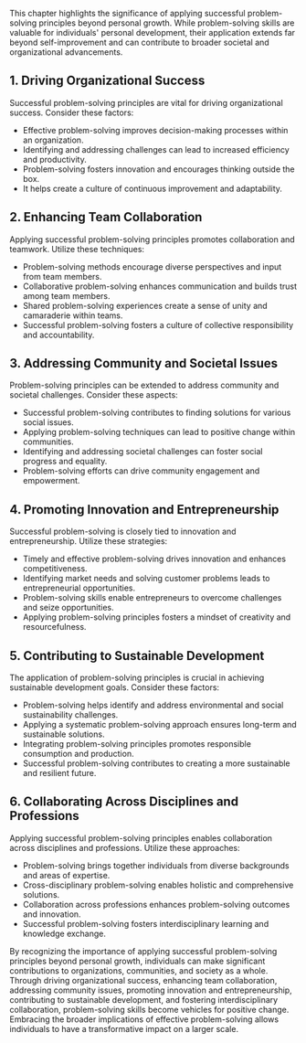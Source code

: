 
This chapter highlights the significance of applying successful problem-solving principles beyond personal growth. While problem-solving skills are valuable for individuals' personal development, their application extends far beyond self-improvement and can contribute to broader societal and organizational advancements.

**1. Driving Organizational Success**
-------------------------------------

Successful problem-solving principles are vital for driving organizational success. Consider these factors:

* Effective problem-solving improves decision-making processes within an organization.
* Identifying and addressing challenges can lead to increased efficiency and productivity.
* Problem-solving fosters innovation and encourages thinking outside the box.
* It helps create a culture of continuous improvement and adaptability.

**2. Enhancing Team Collaboration**
-----------------------------------

Applying successful problem-solving principles promotes collaboration and teamwork. Utilize these techniques:

* Problem-solving methods encourage diverse perspectives and input from team members.
* Collaborative problem-solving enhances communication and builds trust among team members.
* Shared problem-solving experiences create a sense of unity and camaraderie within teams.
* Successful problem-solving fosters a culture of collective responsibility and accountability.

**3. Addressing Community and Societal Issues**
-----------------------------------------------

Problem-solving principles can be extended to address community and societal challenges. Consider these aspects:

* Successful problem-solving contributes to finding solutions for various social issues.
* Applying problem-solving techniques can lead to positive change within communities.
* Identifying and addressing societal challenges can foster social progress and equality.
* Problem-solving efforts can drive community engagement and empowerment.

**4. Promoting Innovation and Entrepreneurship**
------------------------------------------------

Successful problem-solving is closely tied to innovation and entrepreneurship. Utilize these strategies:

* Timely and effective problem-solving drives innovation and enhances competitiveness.
* Identifying market needs and solving customer problems leads to entrepreneurial opportunities.
* Problem-solving skills enable entrepreneurs to overcome challenges and seize opportunities.
* Applying problem-solving principles fosters a mindset of creativity and resourcefulness.

**5. Contributing to Sustainable Development**
----------------------------------------------

The application of problem-solving principles is crucial in achieving sustainable development goals. Consider these factors:

* Problem-solving helps identify and address environmental and social sustainability challenges.
* Applying a systematic problem-solving approach ensures long-term and sustainable solutions.
* Integrating problem-solving principles promotes responsible consumption and production.
* Successful problem-solving contributes to creating a more sustainable and resilient future.

**6. Collaborating Across Disciplines and Professions**
-------------------------------------------------------

Applying successful problem-solving principles enables collaboration across disciplines and professions. Utilize these approaches:

* Problem-solving brings together individuals from diverse backgrounds and areas of expertise.
* Cross-disciplinary problem-solving enables holistic and comprehensive solutions.
* Collaboration across professions enhances problem-solving outcomes and innovation.
* Successful problem-solving fosters interdisciplinary learning and knowledge exchange.

By recognizing the importance of applying successful problem-solving principles beyond personal growth, individuals can make significant contributions to organizations, communities, and society as a whole. Through driving organizational success, enhancing team collaboration, addressing community issues, promoting innovation and entrepreneurship, contributing to sustainable development, and fostering interdisciplinary collaboration, problem-solving skills become vehicles for positive change. Embracing the broader implications of effective problem-solving allows individuals to have a transformative impact on a larger scale.
